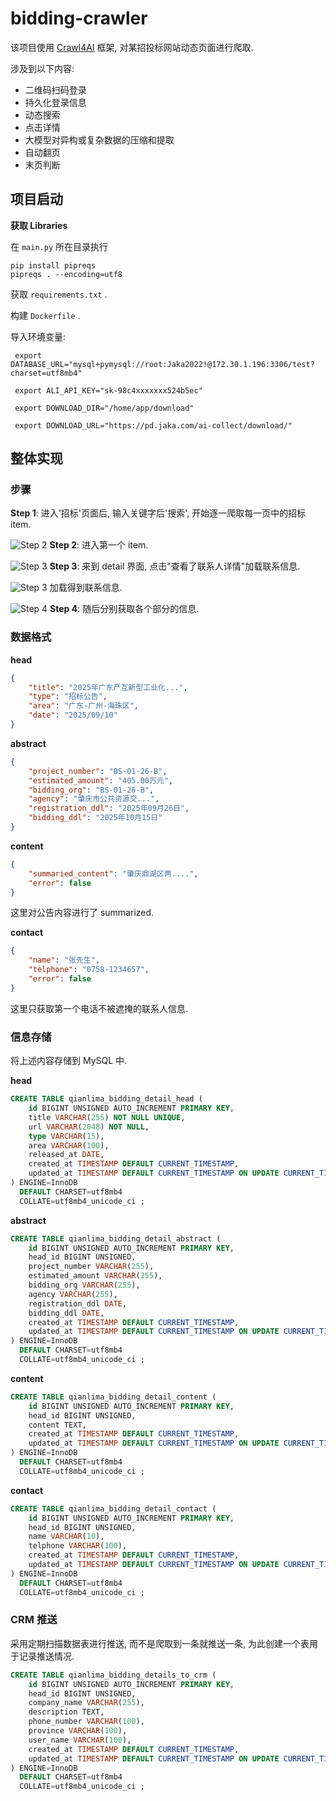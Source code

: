 # bidding-crawler

该项目使用 [Crawl4AI](https://docs.crawl4ai.com/) 框架, 对某招投标网站动态页面进行爬取.

涉及到以下内容:

- 二维码扫码登录
- 持久化登录信息
- 动态搜索
- 点击详情
- 大模型对异构或复杂数据的压缩和提取
- 自动翻页
- 末页判断

## 项目启动

**获取 Libraries**

在 `main.py` 所在目录执行

```shell
pip install pipreqs
pipreqs . --encoding=utf8
```

获取 `requirements.txt` .

构建 `Dockerfile` .

导入环境变量:

```
 export DATABASE_URL="mysql+pymysql://root:Jaka2022!@172.30.1.196:3306/test?charset=utf8mb4"

 export ALI_API_KEY="sk-98c4xxxxxxx524b5ec"

 export DOWNLOAD_DIR="/home/app/download"

 export DOWNLOAD_URL="https://pd.jaka.com/ai-collect/download/"
```

## 整体实现

### 步骤

**Step 1**: 进入'招标'页面后, 输入关键字后'搜索', 开始逐一爬取每一页中的招标 item.

![Step 2](images/img2509191430.png)
**Step 2**: 进入第一个 item.


![Step 3](images/img2509191440.png)
**Step 3**: 来到 detail 界面, 点击"查看了联系人详情"加载联系信息.


![Step 3](images/img2509191444.png)
加载得到联系信息.


![Step 4](images/img2509191446.png)
**Step 4**: 随后分别获取各个部分的信息.

### 数据格式

**head**

```json
{
    "title": "2025年广东产互新型工业化...",
    "type": "招标公告",
    "area": "广东-广州-海珠区",
    "date": "2025/09/10"
}
```

**abstract**

```json
{
    "project_number": "BS-01-26-B",
    "estimated_amount": "405.00万元",
    "bidding_org": "BS-01-26-B",
    "agency": "肇庆市公共资源交...",
    "registration_ddl": "2025年09月26日",
    "bidding_ddl": "2025年10月15日"
}
```

**content**

```json
{
    "summaried_content": "肇庆鼎湖区两....",
    "error": false
}
```

这里对公告内容进行了 summarized.

**contact**

```json
{
    "name": "张先生",
    "telphone": "0758-1234657",
    "error": false
}
```

这里只获取第一个电话不被遮掩的联系人信息.

### 信息存储

将上述内容存储到 MySQL 中.

**head**

```sql
CREATE TABLE qianlima_bidding_detail_head (
    id BIGINT UNSIGNED AUTO_INCREMENT PRIMARY KEY,
    title VARCHAR(255) NOT NULL UNIQUE,
    url VARCHAR(2048) NOT NULL,
    type VARCHAR(15),
    area VARCHAR(100),
    released_at DATE,
    created_at TIMESTAMP DEFAULT CURRENT_TIMESTAMP,
    updated_at TIMESTAMP DEFAULT CURRENT_TIMESTAMP ON UPDATE CURRENT_TIMESTAMP
) ENGINE=InnoDB 
  DEFAULT CHARSET=utf8mb4 
  COLLATE=utf8mb4_unicode_ci ;
```

**abstract**

```sql
CREATE TABLE qianlima_bidding_detail_abstract (
    id BIGINT UNSIGNED AUTO_INCREMENT PRIMARY KEY,
    head_id BIGINT UNSIGNED,
    project_number VARCHAR(255),
    estimated_amount VARCHAR(255),
    bidding_org VARCHAR(255),
    agency VARCHAR(255),
    registration_ddl DATE,
    bidding_ddl DATE,
    created_at TIMESTAMP DEFAULT CURRENT_TIMESTAMP,
    updated_at TIMESTAMP DEFAULT CURRENT_TIMESTAMP ON UPDATE CURRENT_TIMESTAMP
) ENGINE=InnoDB 
  DEFAULT CHARSET=utf8mb4 
  COLLATE=utf8mb4_unicode_ci ;
```

**content**

```sql
CREATE TABLE qianlima_bidding_detail_content (
    id BIGINT UNSIGNED AUTO_INCREMENT PRIMARY KEY,
    head_id BIGINT UNSIGNED,
    content TEXT,
    created_at TIMESTAMP DEFAULT CURRENT_TIMESTAMP,
    updated_at TIMESTAMP DEFAULT CURRENT_TIMESTAMP ON UPDATE CURRENT_TIMESTAMP
) ENGINE=InnoDB 
  DEFAULT CHARSET=utf8mb4 
  COLLATE=utf8mb4_unicode_ci ;
```

**contact**

```sql
CREATE TABLE qianlima_bidding_detail_contact (
    id BIGINT UNSIGNED AUTO_INCREMENT PRIMARY KEY,
    head_id BIGINT UNSIGNED,
    name VARCHAR(10),
    telphone VARCHAR(100),
    created_at TIMESTAMP DEFAULT CURRENT_TIMESTAMP,
    updated_at TIMESTAMP DEFAULT CURRENT_TIMESTAMP ON UPDATE CURRENT_TIMESTAMP
) ENGINE=InnoDB 
  DEFAULT CHARSET=utf8mb4 
  COLLATE=utf8mb4_unicode_ci ;
```

### CRM 推送

采用定期扫描数据表进行推送, 而不是爬取到一条就推送一条, 为此创建一个表用于记录推送情况.

```sql
CREATE TABLE qianlima_bidding_details_to_crm (
    id BIGINT UNSIGNED AUTO_INCREMENT PRIMARY KEY,
    head_id BIGINT UNSIGNED,
    company_name VARCHAR(255),
    description TEXT,
    phone_number VARCHAR(100),
    province VARCHAR(100),
    user_name VARCHAR(100),
    created_at TIMESTAMP DEFAULT CURRENT_TIMESTAMP,
    updated_at TIMESTAMP DEFAULT CURRENT_TIMESTAMP ON UPDATE CURRENT_TIMESTAMP
) ENGINE=InnoDB 
  DEFAULT CHARSET=utf8mb4 
  COLLATE=utf8mb4_unicode_ci ;
```